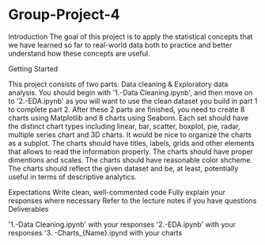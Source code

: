 # Group-Project-4

Introduction
The goal of this project is to apply the statistical concepts that we have learned so far to real-world data both to practice and better understand how these concepts are useful.

Getting Started

This project consists of two parts: Data cleaning & Exploratory data analysis. You should begin with '1.-Data Cleaning.ipynb', and then move on to '2.-EDA.ipynb' as you will want to use the clean dataset you build in part 1 to complete part 2. After these 2 parts are finished, you need to create 8 charts using Matplotlib and 8 charts using Seaborn. Each set should have the distinct chart types including linear, bar, scatter, boxplot, pie, radar, multiple series chart and 3D charts. It would be nice to organize the charts as a subplot. The charts should have titles, labels, grids and other elements that allows to read the information properly. The charts should have proper dimentions and scales. The charts should have reasonable color shcheme. The charts should reflect the given dataset and be, at least, potentially useful in terms of descriptive analytics.

Expectations
Write clean, well-commented code
Fully explain your responses where necessary
Refer to the lecture notes if you have questions
Deliverables

'1.-Data Cleaning.ipynb' with your responses
'2.-EDA.ipynb' with your responses
'3. -Charts_{Name}.ipynd with your charts
